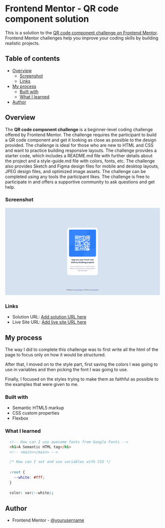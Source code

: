 # Frontend Mentor - QR code component solution

This is a solution to the [QR code component challenge on Frontend Mentor](https://www.frontendmentor.io/challenges/qr-code-component-iux_sIO_H). Frontend Mentor challenges help you improve your coding skills by building realistic projects. 

## Table of contents

- [Overview](#overview)
  - [Screenshot](#screenshot)
  - [Links](#links)
- [My process](#my-process)
  - [Built with](#built-with)
  - [What I learned](#what-i-learned)
- [Author](#author)

## Overview
The **QR code component challenge** is a beginner-level coding challenge offered by Frontend Mentor. The challenge requires the participant to build a QR code component and get it looking as close as possible to the design provided. The challenge is ideal for those who are new to HTML and CSS and want to practice building responsive layouts. The challenge provides a starter code, which includes a README.md file with further details about the project and a style-guide.md file with colors, fonts, etc. The challenge also provides Sketch and Figma design files for mobile and desktop layouts, JPEG design files, and optimized image assets. The challenge can be completed using any tools the participant likes. The challenge is free to participate in and offers a supportive community to ask questions and get help.

### Screenshot

![Desktop Design Screenshot](./screenshot.png)

### Links

- Solution URL: [Add solution URL here](https://your-solution-url.com)
- Live Site URL: [Add live site URL here](https://your-live-site-url.com)

## My process
The way I did to complete this challenge was to first write all the html of the page to focus only on how it would be structured.

After that, I moved on to the style part, first saving the colors I was going to use in variables and then picking the font I was going to use.

Finally, I focused on the styles trying to make them as faithful as possible to the examples that were given to me.

### Built with

- Semantic HTML5 markup
- CSS custom properties
- Flexbox

### What I learned
```html
  <!-- How can I use awesome fonts from Google Fonts -->
  <h1>A Semantic HTML tag</h1>
  <!-- <main></main> -->
```
```css
  /* How can I set and use variables with CSS */

  :root {
    --white: #fff;
  }

  color: var(--white);
```

## Author

- Frontend Mentor - [@yourusername](https://www.frontendmentor.io/profile/lucasbsand)
